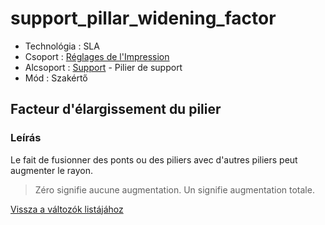 # support\_pillar\_widening\_factor

* Technológia : SLA
* Csoport : [Réglages de l'Impression](../sla_printer/sla_parameters.md)
* Alcsoport : [Support](../print_settings/print_settings.md#support) - Pilier de support
* Mód : Szakértő

## Facteur d'élargissement du pilier

### Leírás

Le fait de fusionner des ponts ou des piliers avec d'autres piliers peut augmenter le rayon.

> Zéro signifie aucune augmentation. Un signifie augmentation totale.

[Vissza a változók listájához](variable_list.md)

